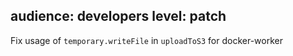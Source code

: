 audience: developers
level: patch
---
Fix usage of `temporary.writeFile` in `uploadToS3` for docker-worker
